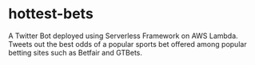 # hottest-bets
A Twitter Bot deployed using Serverless Framework on AWS Lambda. Tweets out the best odds of a popular sports bet offered among popular betting sites such as Betfair and GTBets.
